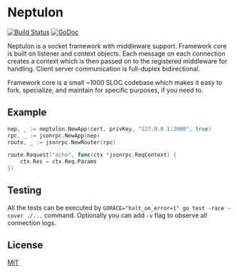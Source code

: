 Neptulon
========

[![Build Status](https://travis-ci.org/nbusy/neptulon.svg?branch=master)](https://travis-ci.org/nbusy/neptulon) [![GoDoc](https://godoc.org/github.com/nbusy/neptulon?status.svg)](https://godoc.org/github.com/nbusy/neptulon)

Neptulon is a socket framework with middleware support. Framework core is built on listener and context objects. Each message on each connection creates a context which is then passed on to the registered middleware for handling. Client server communication is full-duplex bidirectional.

Framework core is a small ~1000 SLOC codebase which makes it easy to fork, specialize, and maintain for specific purposes, if you need to.

Example
-------

```go
nep, _ := neptulon.NewApp(cert, privKey, "127.0.0.1:3000", true)
rpc, _ := jsonrpc.NewApp(nep)
route, _ := jsonrpc.NewRouter(rpc)

route.Request("echo", func(ctx *jsonrpc.ReqContext) {
	ctx.Res = ctx.Req.Params
})
```

Testing
-------

All the tests can be executed by `GORACE="halt_on_error=1" go test -race -cover ./...` command. Optionally you can add `-v` flag to observe all connection logs.

License
-------

[MIT](LICENSE)
